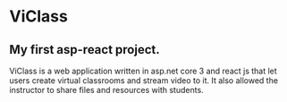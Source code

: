 # ViClass
## My first asp-react project.
ViClass is a web application written in asp.net core 3 and react js that let users create virtual classrooms and stream video to it. It also allowed the instructor to share files and resources with students.